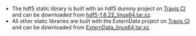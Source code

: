 * The hdf5 static library is built with an hdf5 dummy project on [Travis CI](https://travis-ci.org/tbeu/hdf5) and can be downloaded from [hdf5-1.8.22_linux64.tar.xz](https://bitbucket.org/tbeu/downloads/downloads/hdf5-1.8.22_linux64.tar.xz).
* All other static libraries are built with the ExternData project on [Travis CI](https://travis-ci.org/github/modelica-3rdparty/ExternData) and can be downloaded from [ExternData_linux64.tar.xz](https://bitbucket.org/tbeu/downloads/downloads/ExternData_linux64.tar.xz).